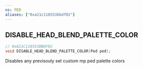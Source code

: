 ```yaml
---
ns: PED
aliases: ["0xa21c118553bbdf02"]
---
```

## DISABLE_HEAD_BLEND_PALETTE_COLOR

```c
// 0xA21C118553BBDF02
void DISABLE_HEAD_BLEND_PALETTE_COLOR(Ped ped);
```

Disables any previsouly set custom mp ped palette colors

